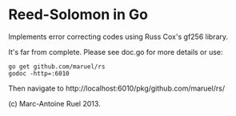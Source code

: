 Reed-Solomon in Go
==================

Implements error correcting codes using Russ Cox's gf256 library.

It's far from complete. Please see doc.go for more details or use:

    go get github.com/maruel/rs
    godoc -http=:6010

Then navigate to http://localhost:6010/pkg/github.com/maruel/rs/


(c) Marc-Antoine Ruel 2013.
